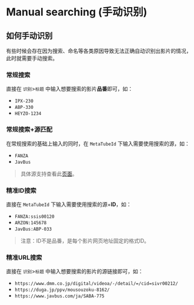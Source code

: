 # Manual searching (手动识别)

## 如何手动识别

有些时候会存在因为搜索、命名等各类原因导致无法正确自动识别出影片的情况，此时就需要手动搜索。

### 常规搜索

直接在 `识别`>`标题` 中输入想要搜索的影片**品番**即可，如：

- `IPX-230`
- `ABP-330`
- `HEYZO-1234`

### 常规搜索+源匹配

在常规搜索的基础上输入的同时，在 `MetaTubeId` 下输入需要使用搜索的源，如：

- `FANZA`
- `JavBus`

> 具体源支持查看此[页面](https://github.com/metatube-community/jellyfin-plugin-metatube/wiki/%E6%95%B0%E6%8D%AE%E6%9D%A5%E6%BA%90)。

### 精准ID搜索

直接在 `MetaTubeId` 下输入需要使用搜索的源+**ID**，如：

- `FANZA:ssis00120`
- `ARZON:145678`
- `JavBus:ABP-033`

> 注意：ID不是品番，是每个影片网页地址固定的格式ID。

### 精准URL搜索

直接在 `识别`>`标题` 中输入想要搜索的影片的源链接即可，如：

- `https://www.dmm.co.jp/digital/videoa/-/detail/=/cid=sivr00212/`
- `https://duga.jp/ppv/mousouzoku-8162/`
- `https://www.javbus.com/ja/SABA-775`
